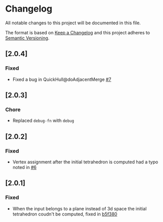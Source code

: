 # Changelog
All notable changes to this project will be documented in this file.

The format is based on [Keep a Changelog](http://keepachangelog.com/en/1.0.0/)
and this project adheres to [Semantic Versioning](http://semver.org/spec/v2.0.0.html).

## [2.0.4]

### Fixed

- Fixed a bug in QuickHull@doAdjacentMerge [#7](https://github.com/mauriciopoppe/quickhull3d/issues/6)

## [2.0.3]

### Chore

- Replaced `debug-fn` with `debug`

## [2.0.2]

### Fixed

- Vertex assignment after the initial tetrahedron is computed had a typo noted in [#6](https://github.com/mauriciopoppe/quickhull3d/issues/6)

## [2.0.1]

### Fixed

- When the input belongs to a plane instead of 3d space the initial tetrahedron coudn't be computed, fixed in [b5f380](https://github.com/mauriciopoppe/quickhull3d/commit/b5f380e876d20408dd8b179969f4adb04edc4dff)

